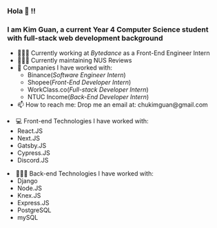 ### Hola 👋 !!
### I am Kim Guan, a current Year 4 Computer Science student with full-stack web development background

<ul>
 <li> 👨🏻‍💻 Currently working at <i>Bytedance</i> as a Front-End Engineer Intern
 <li> 👨🏻‍💻 Currently maintaining NUS Reviews
 
 </li>
  
 
<li> 🧳 Companies I have worked with:
 
 <ul>
  <li>Binance(<i>Software Engineer Intern</i>)</li>
  <li>Shopee(<i>Front-End Developer Intern</i>)</li>
  <li> WorkClass.co(<i>Full-stack Developer Intern</i>)</li>
  <li>NTUC Income(<i>Back-End Developer Intern</i>)</li>
 </ul>
<li>📫 How to reach me: Drop me an email at: chukimguan@gmail.com </li>
</ul>

 
<div width="400"> 
  <li> 💻 Front-end Technologies I have worked with: 
<ul>
  <li>React.JS</li>
  <li>Next.JS</li>
  <li>Gatsby.JS</li>
  <li>Cypress.JS</li>
  <li>Discord.JS</li>
</ul></li>
 </div>
  
<div width="400"> 
<li> 👨🏻‍💻 Back-end Technologies I have worked with: 
<ul>
  <li>Django</li>
  <li>Node.JS</li>
  <li>Knex.JS</li>
  <li>Express.JS</li>
  <li>PostgreSQL</li>
  <li>mySQL</li>
</ul></li>
</div>
